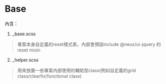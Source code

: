 # Base

內含：
1. _base.scss  
> 專案本身自定義的reset樣式表，內部會預設include @neux/ui-jquery 的reset mixin
2. _helper.scss 
> 用來放置一些專案內部使用的輔助型class(例如自定義的grid class/clearfix/functional class)